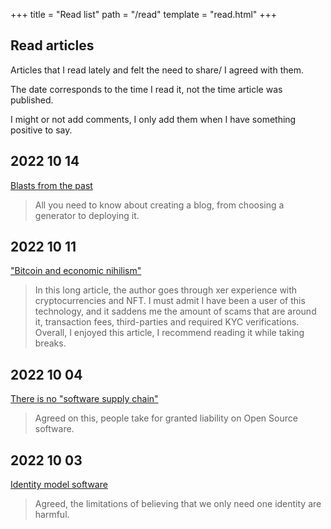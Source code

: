 +++
title = "Read list"
path = "/read"
template = "read.html"
+++

## Read articles

Articles that I read lately and felt the need to share/ I agreed with them.

The date corresponds to the time I read it, not the time article was published.

I might or not add comments, I only add them when I have something positive to say.

## 2022 10 14
[Blasts from the past](https://www.brycewray.com/posts/2022/10/blasts-from-past/)

> All you need to know about creating a blog, from choosing a generator to deploying it.

## 2022 10 11
["Bitcoin and economic nihilism"](https://xeiaso.net/blog/cryptocurrency-ownership)

> In this long article, the author goes through xer experience with cryptocurrencies and NFT.
> I must admit I have been a user of this technology, and it saddens me the amount of scams that are around it,  transaction fees, third-parties and  required KYC verifications.
> Overall, I enjoyed this article, I recommend reading it while taking breaks.

## 2022 10 04
[There is no "software supply chain"](https://iliana.fyi/blog/software-supply-chain/)

> Agreed on this, people take for granted liability on Open Source software.

## 2022 10 03
[Identity model software](https://xeiaso.net/blog/identity-model-software-2021-01-31)

> Agreed, the limitations of believing that we only need one identity are harmful.

